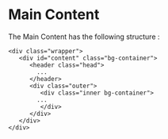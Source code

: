 # Main Content

The Main Content has the following structure :

```text
<div class="wrapper">
   <div id="content" class="bg-container">
      <header class="head">
        ...
      </header>
      <div class="outer">
         <div class="inner bg-container">
        ...
         </div>
      </div>
   </div>
</div>
```

